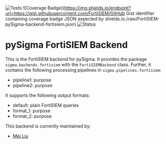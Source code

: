 ![Tests](https://github.com/FortiSIEM/pySigma-backend-fortisiem/actions/workflows/test.yml/badge.svg)
![Coverage Badge](https://img.shields.io/endpoint?url=https://gist.githubusercontent.com/FortiSIEM/GitHub Gist identifier containing coverage badge JSON expected by shields.io./raw/FortiSIEM-pySigma-backend-fortisiem.json)
![Status](https://img.shields.io/badge/Status-pre--release-orange)

# pySigma FortiSIEM Backend

This is the FortiSIEM backend for pySigma. It provides the package `sigma.backends.fortisiem` with the `FortiSIEMBackend` class.
Further, it contains the following processing pipelines in `sigma.pipelines.fortisiem`:

* pipeline1: purpose
* pipeline2: purpose

It supports the following output formats:

* default: plain FortiSIEM queries
* format_1: purpose
* format_2: purpose

This backend is currently maintained by:

* [Mei Liu](https://github.com/FortiSIEM/)